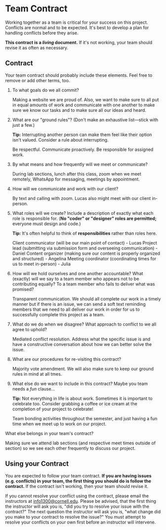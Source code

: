 # Team Contract

Working together as a team is critical for your success on this project. Conflicts are normal and to be expected. It's best to develop a plan for handling conflicts before they arise.

**This contract is a _living_ document.** If it's not working, your team should revise it as often as necessary.

## Contract

Your team contract should probably include these elements. Feel free to remove or add other terms, too.

1. To what goals do we all commit?

    Making a website we are proud of. Also, we want to make sure to all put in equal amounts of work and communicate with one another to make sure we know our tasks and to make sure all our ideas and heard.

2. What are our "ground rules"? (Don't make an exhaustive list—stick with just a few.)

    **Tip:** Interrupting another person can make them feel like their option isn't valued. Consider a rule about interrupting.

    Be respectful.
    Communicate proactively.
    Be responsible for assigned work.

3. By what means and how frequently will we meet or communicate?

    During lab sections, lunch after this class, zoom when we meet remotely, WhatsApp for messaging, meetings by appointment.

4. How will we communicate and work with our client?

    By text and calling with zoom. Lucas also might meet with our client in-person.

5. What roles will we create? Include a description of exactly what each role is responsible for. (**No "coder" or "designer" roles are permitted;** everyone must design and code.)

    **Tip:** It's often helpful to think of **responsibilities** rather than roles here.

    Client communicator (will be our main point of contact) - Lucas
    Project lead (submitting via submission form and overseeing communication) - Daniel
    Content organizer (making sure our content is properly organized and structured) - Angelina
    Meeting coordinator (coordinating times for us to meet in-person) - Julia

6. How will we hold ourselves and one another accountable? What (exactly) will we say to a team member who appears not to be contributing equally? To a team member who fails to deliver what was promised?

    Transparent communication. We should all complete our work in a timely manner but if there is an issue, we can send a soft text reminding members that we need to all deliver our work in order for us to successfully complete this project as a team.

7. What do we do when we disagree? What approach to conflict to we all agree to uphold?

    Mediated conflict resolution. Address what the specific issue is and have a constructive conversation about how we can better solve the issue.

8. What are our procedures for re-visiting this contract?

    Majority vote amendment. We will also make sure to keep our ground rules in mind at all tmes.

9. What else do we want to include in this contract? Maybe you team needs a _fun_ clause...

    **Tip:** Not everything in life is about work. Sometimes it is important to celebrate too. Consider grabbing a coffee or ice cream at the completion of your project to celebrate!

    Team bonding activities throughout the semester, and just having a fun time when we meet up to work on our project.

What else belongs in your team's contract?

Making sure we attend lab sections (and respective meet times outside of section) so we see each other frequently to discuss our project.

## Using your Contract

You are expected to follow your team contract. **If you are having issues (e.g. conflicts) in your team, the first thing you should do is follow the contract.** If the contract isn't working, then your team should revise it.

If you cannot resolve your conflict using the contract, please email the instructors at <info1300@cornell.edu>. Please be advised, that the first thing the instructor will ask you is, "did you try to resolve your issue with the contract?" The next question the instructor will ask you is, "what change did you make to your contract to resolve the issue?" You must attempt to resolve your conflicts on your own first before an instructor will intervene.
